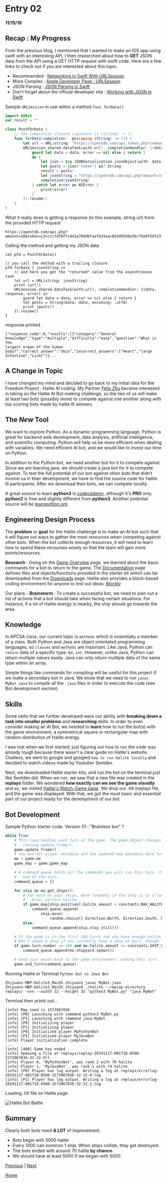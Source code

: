# Entry 02
##### 11/15/19

## Recap : My Progress

From the previous blog, I mentioned that I wanted to make an IOS app using swift with an interesting API. I then researched
about how to **GET** JSON data from the API using a GET HTTP request with swift code. Here are a few links to check out if you are
interested about this topic.
- Recommended : [Networking In Swift With URLSession](https://learnappmaking.com/urlsession-swift-networking-how-to/)
- More Complex : [Apple Developer Page : URLSession](https://developer.apple.com/documentation/foundation/urlsession)
- JSON Parsing : [JSON Parsing in Swift](https://medium.com/better-programming/json-parsing-in-swift-2498099b78f)
- Don't forget about the official developer site : [Working with JSON in Swift](https://developer.apple.com/swift/blog/?id=37)

Sample `URLSession` in use within a method `func forData()`
```Swift
import UIKit
var result = ""

class PostFOrData {
    // the completion closure signature is (String) -> ()
    func forData(completion:  @escaping (String) -> ()) {
        let url = URL(string: "https://opentdb.com/api_token.php?command=request")
        URLSession.shared.dataTask(with:url!, completionHandler: {(data, response, error) in
            guard let data = data, error == nil else { return }
            do {
                let json = try JSONSerialization.jsonObject(with: data) as! [String:Any]
                let posts = json["token"] as? String
                result = posts!
                let jsonString = "https://opentdb.com/api.php?amount=10&token=" + result
                completion(jsonString)
            } catch let error as NSError {
                print(error)
            }
        }).resume()
    }
}
```

What it really does is getting a response (in this example, string url) from the provided HTTP request

```
https://opentdb.com/api.php?amount=10&token=c3ccccfd78f7c441e704dbfaef634aac663d95d8e3bcf9a9758fe3fab4a280e2
```

Calling the method and getting my JSON data

```
let pfd = PostFOrData()

// you call the method with a trailing closure
pfd.forData { jsonString in
    // and here you get the "returned" value from the asynchronous task
    let url = URL(string: jsonString)
    print (url!)
    URLSession.shared.dataTask(with:url!, completionHandler: {(data, response, error) in
        guard let data = data, error == nil else { return }
        let posts = String(data: data, encoding: .utf8)
        print (posts!)
    }).resume()
}
```

response printed :

```
{"response_code":0,"results":[{"category":"General Knowledge","type":"multiple","difficulty":"easy","question":"What is the
largest organ of the human body?","correct_answer":"Skin","incorrect_answers":["Heart","large Intestine","Liver"]}...
```

## A Change in Topic

I have changed my mind and decided to go back to my initial idea for the Freedom Project : Halite AI coding. My Partner
[Felix Zhu](https://github.com/felixz2535) became interested in taking on the Halite AI Bot-making challenge, so the
two of us will make at least two bots (possibly more) to compete against one another along with top scoring bots made by halite
III winners.

## The _New_ Tool

We want to explore Python. As a dynamic programming language, Python is great for backend web development, data analysis,
artificial intelligence, and scientific computing. Python will help us be more efficient when dealing with variables.
We need efficient AI bot, and we would like to invest our time on Python.

In addition to the Python bot, we need another bot for it to compete against. Since we are learning java, we should create
a java bot for it to compete against. To test the full potential of our bot against other bots that didn’t involve us in
their development, we have to find the source code for Halite III participants. After we download their bots, we can compete
locally.

A great source to learn **python3** is [codecademy](https://www.codecademy.com/learn/learn-python-3), although it's **PRO** only.
**python2** is free and slightly different from **python3**. Another potential source will be
[learnpython.org](https://www.learnpython.org/)

## Engineering Design Process

The **problem** or **goal** for the Halite challenge is to make an AI bot such that it will figure out ways to gather the most
resources when competing against other bots. When the bot collects enough resources, it will need to learn how to spend these
recourses wisely so that the team will gain more points/resources.

**Research** : Going on the [Game Overview](https://2018.halite.io/learn-programming-challenge/game-overview) page, we learned
about the basic commands for a bot to return to the game. The [Documentation](https://2018.halite.io/learn-programming-challenge/api-docs)
page defines files and objects/functions provided in the starter kit which can be downloaded from the [Downloads](https://2018.halite.io/learn-programming-challenge/downloads) page.
Halite also provides a block-based coding environment for anyone to test out ideas: [Blockly](https://2018.halite.io/learn-programming-challenge/blockly/)

Our plans - **Brainstorm** : To create a successful bot, we need to plan out a list of actions that a bot should take when
facing certain situations. For instance, if a lot of Halite energy is nearby, the ship should go towards the area.

## Knowledge
In APCSA class, our current topic is `methods` which is essentially a member of a class. Both Python and Java are object orientated
programming languages, so `classes` and `methods` are important. Like Java, Python can `return` data of a specific type: ex. `int`.
However, unlike Java, Python can return multiple values easily. Java can only return multiple data of the same type within an
array.

Simple things like commands for compiling will be useful for this project if we make a secondary bot in Java.
We know that we need to run `javac MyBot.java` to compile all the `.java` files in order to execute the code (see Bot development section)

## Skills
Some skills that we further developed were our ability with **breaking down a task into smaller problems** and **researching** skills.
In order to even consider making an AI Bot, we needed to **learn** how to run the bot(s) with the game environment, a symmetrical
square or rectangular map with random distribution of Halite energy.

I was lost when we first started; just figuring out how to run the code was already tough because there wasn't a clear guide
on Halite's website. Clueless, we went to google and googled `how to run Halite locally` and decided to watch videos made by
Youtuber Sentdex.

Next, we downloaded Halite starter kits, and run the bot on the terminal just like Sentdex did. When we run, we saw that a
new file was created in the **replays** folder. We wondered **how exactly can we see the game _visually_** and so,
we visited [Halite's Watch-Game page](https://2018.halite.io/watch-games). We drop our .hlt (replay) file, and the game was
displayed. With that, we got the most basic and essential part of our project ready for the development of our bot.

## Bot Development
Sample Python starter code. Version 01 : "Brainless bot" ?

```python
while True:
    # This loop handles each turn of the game. The game object changes every turn, and you refresh that state by
    #   running update_frame().
    game.update_frame()
    # You extract player metadata and the updated map metadata here for convenience.
    me = game.me
    game_map = game.game_map

    # A command queue holds all the commands you will run this turn. You build this list up and submit it at the
    #   end of the turn.
    command_queue = []

    for ship in me.get_ships():
        # For each of your ships, move randomly if the ship is on a low halite location or the ship is full.
        #   Else, collect halite.
        if game_map[ship.position].halite_amount < constants.MAX_HALITE / 10 or ship.is_full:
            command_queue.append(
                ship.move(
                    random.choice([ Direction.North, Direction.South, Direction.East, Direction.West ])))
        else:
            command_queue.append(ship.stay_still())

    # If the game is in the first 200 turns and you have enough halite, spawn a ship.
    # Don't spawn a ship if you currently have a ship at port, though - the ships will collide.
    if game.turn_number <= 200 and me.halite_amount >= constants.SHIP_COST and not game_map[me.shipyard].is_occupied:
        command_queue.append(me.shipyard.spawn())

    # Send your moves back to the game environment, ending this turn.
    game.end_turn(command_queue)
```

Running Halite in Terminal `Python bot vs Java Bot`

```
Zhiyuans-MBP:Halite3_MacOS zhiyuan$ javac MyBot.java
Zhiyuans-MBP:Halite3_MacOS zhiyuan$ ./halite --replay-directory replays/ -vvv --width 32 --height 32 "python3 MyBot.py" "java MyBot"
```

Terminal then prints out...

```
[info] Map seed is 1573967836
[info] [P0] Launching with command python3 MyBot.py
[info] [P1] Launching with command java MyBot
[info] [P0] Initializing player
[info] [P1] Initializing player
[info] [P0] Initialized player MyPythonBot
[info] [P1] Initialized player MyJavaBot
[info] Player initialization complete
...
[info] [400] Game has ended
[info] Opening a file at replays/replay-20191117-001718-0500-1573967836-32-32.hlt
[info] Player 0, 'MyPythonBot', was rank 2 with 70 halite
[info] Player 1, 'MyJavaBot', was rank 1 with 74 halite
[info] [P0] Player has log output. Writing a log at replays/errorlog-20191117-001718-0500-1573967836-32-32-0.log
[info] [P1] Player has log output. Writing a log at replays/errorlog-20191117-001718-0500-1573967836-32-32-1.log
```

Loading .hlt file on Halite page

![Halite Bot Battle](../halite-sample.png)

## Summary

Clearly both bots need **A LOT** of improvement.
- Bots begin with 5000 halite
- Every 1000 can summon 1 ship. When ships collide, they get destroyed.
- The bots ended with around 70 halite **by chance**.
- We should have at least 5000 if we began with 5000.

[Previous](entry01.md) | [Next](entry03.md)

[Home](../README.md)
